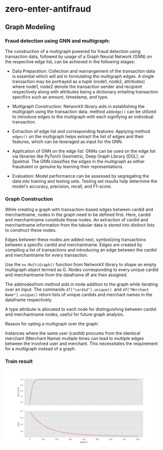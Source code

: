 # zero-enter-antifraud

## Graph Modeling

### Fraud detection using GNN and multigraph:

The construction of a multigraph powered for fraud detection using transaction data, followed by usage of a Graph Neural Network (GNN) on the respective edge list, can be achieved in the following stages:
- Data Preparation: Collection and rearrangement of the transaction data is essential which will aid in formulating the multigraph edges. A single transaction may be portrayed as a tuple (node1, node2, attributes) where node1, node2 denote the transaction sender and recipient respectively along with attributes being a dictionary entailing transaction specifics such as amount, timestamp, and type.

- Multigraph Construction: NetworkX library aids in establishing the multigraph using the transaction data. method ```addedge()``` can be utilized to introduce edges to the multigraph with each signifying an individual transaction.

- Extraction of edge list and corresponding features: Applying method ```edges()``` on the multigraph helps extract the list of edges and their features, which can be leveraged as input for the GNN.

- Application of GNN on the edge list: GNNs can be used on the edge list via libraries like PyTorch Geometric, Deep Graph Library (DGL), or Spektral. The GNN classifies the edges in the multigraph as either fraudulent or genuine by learning their representations.

- Evaluation: Model performance can be assessed by segregating the data into training and testing sets. Testing set results help determine the model's accuracy, precision, recall, and F1-score.

### Graph Construction

While creating a graph with transaction-based edges between cardid and merchantname, nodes in the graph need to be defined first. Here, cardid and merchantname constitute these nodes. An extraction of cardid and merchantname information from the tabular data is stored into distinct lists to construct these nodes.

Edges between these nodes are added next, symbolizing transactions between a specific cardid and merchantname. Edges are created by compiling a list of transactions and introducing an edge between the cardid and merchantname for every transaction.


Use the ```nx.MultiGraph()``` function from NetworkX library to shape an empty multigraph object termed as G. Nodes corresponding to every unique cardid and merchantname from the dataframe df are then assigned.

The addnodesfrom method aids in node addition to the graph while iterating over an input. The commands ```df["cardid"].unique() ```and ```df["Merchant Name"].unique()``` return lists of unique cardids and merchant names in the dataframe respectively.

A type attribute is allocated to each node for distinguishing between cardid and merchantname nodes, useful for future graph analysis.

Reason for opting a multigraph over the graph:

Instances where the same user (cardid) procures from the identical merchant (Merchant Name) multiple times can lead to multiple edges between the involved user and merchant. This necessitates the requirement for a multigraph instead of a graph.


### Train result

![../docs/img_plot_metrics.png](../docs/img_plot_metrics.png)